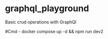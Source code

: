 # graphql_playground
Basic crud operations with GraphQl

#Cmd - docker compose up -d && npm run dev2
